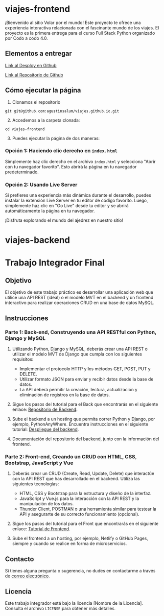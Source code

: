 # viajes-frontend

¡Bienvenido al sitio Volar por el mundo! Este proyecto te ofrece una experiencia interactiva relacionada con el fascinante mundo de los viajes. El proyecto es la primera entrega para el curso Full Stack Python organizado por Codo a codo 4.0.

## Elementos a entregar

[Link al Desploy en Github](https://agustinsalum.github.io/viajes.github.io/)

[Link al Repositorio de Github](https://github.com/agustinsalum/viajes.github.io)

## Cómo ejecutar la página

1. Clonamos el repositorio

```
git git@github.com:agustinsalum/viajes.github.io.git
```

2. Accedemos a la carpeta clonada:

```
cd viajes-frontend
```

3. Puedes ejecutar la página de dos maneras:

### Opción 1: Haciendo clic derecho en `index.html`
Simplemente haz clic derecho en el archivo `index.html` y selecciona "Abrir con tu navegador favorito". Esto abrirá la página en tu navegador predeterminado.

### Opción 2: Usando Live Server
Si prefieres una experiencia más dinámica durante el desarrollo, puedes instalar la extensión Live Server en tu editor de código favorito. Luego, simplemente haz clic en "Go Live" desde tu editor y se abrirá automáticamente la página en tu navegador.

¡Disfruta explorando el mundo del ajedrez en nuestro sitio!

# viajes-backend

# Trabajo Integrador Final

## Objetivo
El objetivo de este trabajo práctico es desarrollar una aplicación web que utilice una API REST (ideal) o el modelo MVT en el backend y un frontend interactivo para realizar operaciones CRUD en una base de datos MySQL.

## Instrucciones

### Parte 1: Back-end, Construyendo una API RESTful con Python, Django y MySQL

1. Utilizando Python, Django y MySQL, deberás crear una API REST o utilizar el modelo MVT de Django que cumpla con los siguientes requisitos:
   - Implementar el protocolo HTTP y los métodos GET, POST, PUT y DELETE.
   - Utilizar formato JSON para enviar y recibir datos desde la base de datos.
   - La API deberá permitir la creación, lectura, actualización y eliminación de registros en la base de datos.

2. Sigue los pasos del tutorial para el Back que encontrarás en el siguiente enlace: [Repositorio de Backend](https://github.com/andru-oca/Django-Backend-Inicial).

3. Sube el backend a un hosting que permita correr Python y Django, por ejemplo, PythonAnyWhere. Encuentra instrucciones en el siguiente tutorial: [Despliegue del backend](https://github.com/andru-oca/Django-Backend-Inicial/tree/main/3_django-tercera-parte-deploy).

4. Documentación del repositorio del backend, junto con la información del frontend.

### Parte 2: Front-end, Creando un CRUD con HTML, CSS, Bootstrap, JavaScript y Vue

1. Deberás crear un CRUD (Create, Read, Update, Delete) que interactúe con la API REST que has desarrollado en el backend. Utiliza las siguientes tecnologías:
   - HTML, CSS y Bootstrap para la estructura y diseño de la interfaz.
   - JavaScript y Vue.js para la interacción con la API REST y la manipulación de los datos.
   - Thunder Client, POSTMAN o una herramienta similar para testear la API y asegurarte de su correcto funcionamiento (opcional).

2. Sigue los pasos del tutorial para el Front que encontrarás en el siguiente enlace: [Tutorial de Frontend](URL_DEL_TUTORIAL_DEL_FRONTEND).

3. Sube el frontend a un hosting, por ejemplo, Netlify o GitHub Pages, siempre y cuando se realice en forma de microservicios.

## Contacto
Si tienes alguna pregunta o sugerencia, no dudes en contactarme a través de [correo electrónico](mailto:agustinsalum92@hotmail.com).

## Licencia
Este trabajo integrador está bajo la licencia [Nombre de la Licencia]. Consulta el archivo `LICENSE` para obtener más detalles.

